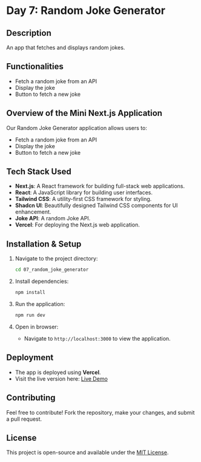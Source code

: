 # Day 7: Random Joke Generator

## Description
An app that fetches and displays random jokes.

## Functionalities
- Fetch a random joke from an API
- Display the joke
- Button to fetch a new joke

## Overview of the Mini Next.js Application
Our Random Joke Generator application allows users to:
- Fetch a random joke from an API
- Display the joke
- Button to fetch a new joke

## Tech Stack Used
- **Next.js**: A React framework for building full-stack web applications.
- **React**: A JavaScript library for building user interfaces.
- **Tailwind CSS**: A utility-first CSS framework for styling.
- **Shadcn UI**: Beautifully designed Tailwind CSS components for UI enhancement.
- **Joke API**: A random Joke API.
- **Vercel**: For deploying the Next.js web application.

## Installation & Setup

1. Navigate to the project directory:
   ```sh
   cd 07_random_joke_generator
   ```

2. Install dependencies:
   ```sh
   npm install
   ```

3. Run the application:
   ```sh
   npm run dev
   ```

4. Open in browser:
   - Navigate to `http://localhost:3000` to view the application.

## Deployment
- The app is deployed using **Vercel**.
- Visit the live version here: [Live Demo](https://07-random-joke-generator-omega.vercel.app/)

## Contributing
Feel free to contribute! Fork the repository, make your changes, and submit a pull request.

## License
This project is open-source and available under the [MIT License](LICENSE).


